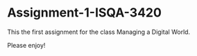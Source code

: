 # Assignment-1-ISQA-3420

This the first assignment for the class Managing a Digital World. 

Please enjoy!
